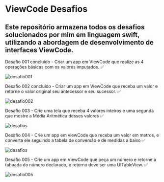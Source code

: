 # ViewCode Desafios
## Este repositório armazena todos os desafios solucionados por mim em linguagem swift, utilizando a abordagem de desenvolvimento  de interfaces ViewCode.

Desafio 001 concluido - Criar um app em ViewCode que realize as 4 operações básicas  com os valores imputados. :white_check_mark:

![desafio001](https://user-images.githubusercontent.com/97313575/170421932-0ed9093f-43b0-412c-88a6-1d81eb1494d7.png)

Desafio 002 concluido - Criar um app em ViewCode que receba um valor e retorne o valor original seu antecessor e seu sucessor. :white_check_mark:

![desafio002](https://user-images.githubusercontent.com/97313575/171788702-32739bd2-a27f-40f9-aad4-be5db8439334.png)

Desafio 003 - Crie uma tela que receba 4 valores inteiros e uma segunda que mostre a Média Aritmética desses valores :white_check_mark:

![desafios](https://user-images.githubusercontent.com/97313575/171987377-a9638fe5-9d85-43e6-b1bd-b29f32063701.png)

Desafio 004 - Crie um app em viewCode que receba um valor em metros, e converta ele seguindo a tabela de conversão e de medidas a baixo :white_check_mark:

![desafios](https://user-images.githubusercontent.com/97313575/172033290-5e5a1e84-e90b-4bcf-906d-e3cab79e8783.png)

Desafio 005 - Crie um app em ViewCode que peça um número e retorne a tabuada do número declarado, o retorno deve ser uma UITableView. :white_check_mark:

![desafio005](https://user-images.githubusercontent.com/97313575/172264165-c90ffa0c-ba1f-438c-9582-a3e1e05fe76d.gif)

